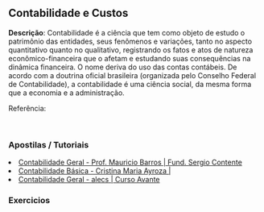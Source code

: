 ## Contabilidade e Custos
<strong>Descrição</strong>: Contabilidade é a ciência que tem como objeto de estudo o patrimônio das entidades, seus fenômenos e variações, tanto no aspecto quantitativo quanto no qualitativo, registrando os fatos e atos de natureza econômico-financeira que o afetam e estudando suas consequências na dinâmica financeira. O nome deriva do uso das contas contábeis. De acordo com a doutrina oficial brasileira (organizada pelo Conselho Federal de Contabilidade), a contabilidade é uma ciência social, da mesma forma que a economia e a administração.
<br/>

Referência: <a href=""></a>

<br/>

### Apostilas / Tutoriais
<li><a href="http://www.fundacaosergiocontente.org.br/wp-content/uploads/2013/10/apostila-de-contabilidade-mauricio-barros.pdf">Contabilidade Geral - Prof. Mauricio Barros | Fund. Sergio Contente</a></li> 
<li><a href="http://ftp.comprasnet.se.gov.br/sead/licitacoes/Pregoes2011/PE091/Anexos/Secretariado_modulo_I/CONTABILIDADE_BASICA.PDF">Contabilidade Básica - Cristina Maria Ayroza | </a></li> 
<li><a href="http://www.cursosavante.com.br/cursos/curso33/conteudo8343.pdf">Contabilidade Geral - alecs | Curso Avante</a></li> 
<ul>
<!-- 
	<li><a href=""></a></li> 
	
-->
</ul>

### Videos

<ul>
<!-- 
	<li><a href=""></a></li> 
-->
</ul>

### Exercicios

<ul>
<!-- 
	<li><a href=""></a></li> 
-->
</ul>
